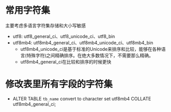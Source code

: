 # 常用字符集
主要考虑多语言字符集存储和大小写敏感
- utf8: utf8_general_ci、utf8_unicode_ci、utf8_bin
- utf8mb4: utf8mb4_general_ci、utf8mb4_unicode_ci、utf8mb4_bin
    - utf8mb4_unicode_ci是基于标准的Unicode来排序和比较，能够在各种语言(特殊字符)之间精确排序。在绝大多数情况下，不需要那么精确。
    - utf8mb4_general_ci在比较和排序的时候更快

# 修改表里所有字段的字符集
- ALTER TABLE `tb_name` convert to character set utf8mb4 COLLATE utf8mb4_general_ci;
